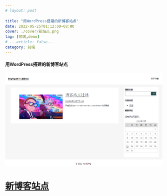```yaml
---
# layout: post

title: "用WordPress搭建的新博客站点"
date: 2022-05-25T01:12:00+08:00
cover: ./cover/新站点.png
tag: [前端,demo]
# ---article: false---
category: 前端
---
```



#### 用WordPress搭建的新博客站点

![](./cover/新站点.png)

<a href="http://120.27.243.59:22222/"><h1>新博客站点</h1></a>
